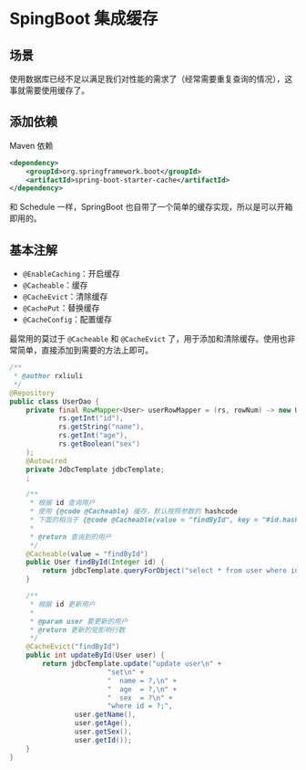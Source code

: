 # SpingBoot 集成缓存

## 场景

使用数据库已经不足以满足我们对性能的需求了（经常需要重复查询的情况），这事就需要使用缓存了。

## 添加依赖

Maven 依赖

```xml
<dependency>
    <groupId>org.springframework.boot</groupId>
    <artifactId>spring-boot-starter-cache</artifactId>
</dependency>
```

和 Schedule 一样，SpringBoot 也自带了一个简单的缓存实现，所以是可以开箱即用的。

## 基本注解

- `@EnableCaching`：开启缓存
- `@Cacheable`：缓存
- `@CacheEvict`：清除缓存
- `@CachePut`：替换缓存
- `@CacheConfig`：配置缓存

最常用的莫过于 `@Cacheable` 和 `@CacheEvict` 了，用于添加和清除缓存。使用也非常简单，直接添加到需要的方法上即可。

```java
/**
 * @author rxliuli
 */
@Repository
public class UserDao {
    private final RowMapper<User> userRowMapper = (rs, rowNum) -> new User(
            rs.getInt("id"),
            rs.getString("name"),
            rs.getInt("age"),
            rs.getBoolean("sex")
    );
    @Autowired
    private JdbcTemplate jdbcTemplate;
    ;

    /**
     * 根据 id 查询用户
     * 使用 {@code @Cacheable} 缓存，默认按照参数的 hashcode
     * 下面的相当于 {@code @Cacheable(value = "findById", key = "#id.hashCode()")}
     *
     * @return 查询到的用户
     */
    @Cacheable(value = "findById")
    public User findById(Integer id) {
        return jdbcTemplate.queryForObject("select * from user where id = ?", new Object[]{id}, userRowMapper);
    }

    /**
     * 根据 id 更新用户
     *
     * @param user 要更新的用户
     * @return 更新的受影响行数
     */
    @CacheEvict("findById")
    public int updateById(User user) {
        return jdbcTemplate.update("update user\n" +
                        "set\n" +
                        "  name = ?,\n" +
                        "  age  = ?,\n" +
                        "  sex  = ?\n" +
                        "where id = ?;",
                user.getName(),
                user.getAge(),
                user.getSex(),
                user.getId());
    }
}
```
